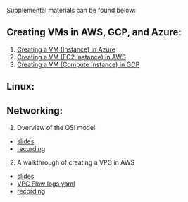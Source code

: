 Supplemental materials can be found below:

## Creating VMs in AWS, GCP, and Azure:
1. [Creating a VM (Instance) in Azure](https://youtu.be/YgSVTcjelxQ)
2. [Creating a VM (EC2 Instance) in AWS](https://youtu.be/LMQJ3Plwg_E)
3. [Creating a VM (Compute Instance) in GCP](https://youtu.be/469xKzNFzsY)

## Linux:

## Networking:
1. Overview of the OSI model
- [slides](OSI_model_slides.pptx)
- [recording](https://youtu.be/6GYpGjcoaek)

2. A walkthrough of creating a VPC in AWS
- [slides](VPC_flow_logs.pptx)
- [VPC Flow logs yaml](vpc-flow-logs.yml)
- [recording](https://youtu.be/_qbOCKvm86Q)
